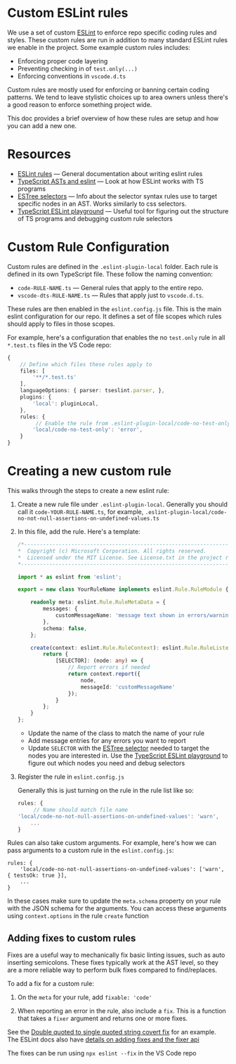 # Custom ESLint rules

We use a set of custom [ESLint](http://eslint.org) to enforce repo specific coding rules and styles. These custom rules are run in addition to many standard ESLint rules we enable in the project. Some example custom rules includes:

- Enforcing proper code layering
- Preventing checking in of `test.only(...)`
- Enforcing conventions in `vscode.d.ts`

Custom rules are mostly used for enforcing or banning certain coding patterns. We tend to leave stylistic choices up to area owners unless there's a good reason to enforce something project wide.

This doc provides a brief overview of how these rules are setup and how you can add a new one.

# Resources
- [ESLint rules](https://eslint.org/docs/latest/extend/custom-rules) — General documentation about writing eslint rules
- [TypeScript ASTs and eslint](https://typescript-eslint.io/blog/asts-and-typescript-eslint/) — Look at how ESLint works with TS programs
- [ESTree selectors](https://eslint.org/docs/latest/extend/selectors)  — Info about the selector syntax rules use to target specific nodes in an AST. Works similarly to css selectors.
- [TypeScript ESLint playground](https://typescript-eslint.io/play/#showAST=es) — Useful tool for figuring out the structure of TS programs and debugging custom rule selectors


# Custom Rule Configuration

Custom rules are defined in the `.eslint-plugin-local` folder. Each rule is defined in its own TypeScript file. These follow the naming convention:

- `code-RULE-NAME.ts` — General rules that apply to the entire repo.
- `vscode-dts-RULE-NAME.ts` — Rules that apply just to `vscode.d.ts`.

These rules are then enabled in the `eslint.config.js` file. This is the main eslint configuration for our repo. It defines a set of file scopes which rules should apply to files in those scopes.

For example, here's a configuration that enables the no `test.only` rule in all `*.test.ts` files in the VS Code repo:

```ts
{
    // Define which files these rules apply to
    files: [
        '**/*.test.ts'
    ],
    languageOptions: { parser: tseslint.parser, },
    plugins: {
        'local': pluginLocal,
    },
    rules: {
         // Enable the rule from .eslint-plugin-local/code-no-test-only.ts
        'local/code-no-test-only': 'error',
    }
}
```

# Creating a new custom rule
This walks through the steps to create a new eslint rule:

1. Create a new rule file under `.eslint-plugin-local`. Generally you should call it `code-YOUR-RULE-NAME.ts`, for example, `.eslint-plugin-local/code-no-not-null-assertions-on-undefined-values.ts`

2. In this file, add the rule. Here's a template:

    ```ts
    /*---------------------------------------------------------------------------------------------
    *  Copyright (c) Microsoft Corporation. All rights reserved.
    *  Licensed under the MIT License. See License.txt in the project root for license information.
    *--------------------------------------------------------------------------------------------*/

    import * as eslint from 'eslint';

    export = new class YourRuleName implements eslint.Rule.RuleModule {

        readonly meta: eslint.Rule.RuleMetaData = {
            messages: {
                customMessageName: 'message text shown in errors/warnings',
            },
            schema: false,
        };

        create(context: eslint.Rule.RuleContext): eslint.Rule.RuleListener {
            return {
                [SELECTOR]: (node: any) => {
                    // Report errors if needed
                    return context.report({
                        node,
                        messageId: 'customMessageName'
                    });
                }
            };
        }
    };
    ```

    - Update the name of the class to match the name of your rule
    - Add message entries for any errors you want to report
    - Update `SELECTOR` with the [ESTree selector](https://eslint.org/docs/latest/extend/selectors) needed to target the nodes you are interested in. Use the [TypeScript ESLint playground](https://typescript-eslint.io/play/#showAST=es) to figure out which nodes you need and debug selectors

3. Register the rule in `eslint.config.js`

    Generally this is just turning on the rule in the rule list like so:

    ```js
    rules: {
         // Name should match file name
	'local/code-no-not-null-assertions-on-undefined-values': 'warn',
        ...
    }
    ```

Rules can also take custom arguments. For example, here's how we can pass arguments to a custom rule in the `eslint.config.js`:

```
rules: {
    'local/code-no-not-null-assertions-on-undefined-values': ['warn', { testsOk: true }],
    ...
}
```

In these cases make sure to update the `meta.schema` property on your rule with the JSON schema for the arguments. You can access these arguments using `context.options` in the rule `create` function


## Adding fixes to custom rules
Fixes are a useful way to mechanically fix basic linting issues, such as auto inserting semicolons. These fixes typically work at the AST level, so they are a more reliable way to perform bulk fixes compared to find/replaces.

To add a fix for a custom rule:

1. On the `meta` for your rule, add `fixable: 'code'`

2. When reporting an error in the rule, also include a `fix`. This is a function that takes a `fixer` argument and returns one or more fixes.

See the [Double quoted to single quoted string covert fix](https://github.com/microsoft/vscode/blob/b074375e1884ae01033967bf0bbceeaa4795354a/.eslint-plugin-local/code-no-unexternalized-strings.ts#L128) for an example. The ESLint docs also have [details on adding fixes and the fixer api](https://eslint.org/docs/latest/extend/custom-rules#applying-fixes)

The fixes can be run using `npx eslint --fix` in the VS Code repo

